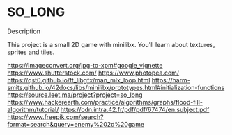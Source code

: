 # SO_LONG

Description

This project is a small 2D game with minilibx. You'll learn about textures, sprites and tiles.


https://imageconvert.org/jpg-to-xpm#google_vignette
https://www.shutterstock.com/
https://www.photopea.com/
https://qst0.github.io/ft_libgfx/man_mlx_loop.html
https://harm-smits.github.io/42docs/libs/minilibx/prototypes.html#initialization-functions
https://source.leet.ma/project?project=so_long
https://www.hackerearth.com/practice/algorithms/graphs/flood-fill-algorithm/tutorial/
https://cdn.intra.42.fr/pdf/pdf/67474/en.subject.pdf
https://www.freepik.com/search?format=search&query=enemy%202d%20game
